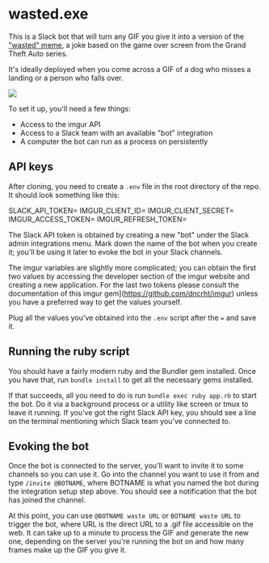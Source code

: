 # wasted.exe

This is a Slack bot that will turn any GIF you give it into
a version of the ["wasted" meme](http://knowyourmeme.com/memes/wasted),
a joke based on the game over screen from the Grand Theft Auto series.

It's ideally deployed when you come across a GIF of a dog who misses a
landing or a person who falls over.

![](http://i.imgur.com/Jgicp9c.gif)

To set it up, you'll need a few things:

* Access to the imgur API
* Access to a Slack team with an available "bot" integration
* A computer the bot can run as a process on persistently

## API keys

After cloning, you need to create a `.env` file in the root directory of the repo. It should look something like this:

SLACK_API_TOKEN=
IMGUR_CLIENT_ID=
IMGUR_CLIENT_SECRET=
IMGUR_ACCESS_TOKEN=
IMGUR_REFRESH_TOKEN=

The Slack API token is obtained by creating a new "bot" under the Slack admin integrations menu. Mark down the name of the bot when you create it; you'll be using it later to evoke the bot in your Slack channels.

The imgur variables are slightly more complicated; you can obtain the first two values by accessing the developer section of the imgur website and creating a new application. For the last two tokens please consult the documentation of this imgur gem](https://github.com/dncrht/imgur) unless you have a preferred way to get the values yourself.

Plug all the values you've obtained into the `.env` script after the `=` and save it.

## Running the ruby script

You should have a fairly modern ruby and the Bundler gem installed. Once you have that, run `bundle install` to get all the necessary gems installed.

If that succeeds, all you need to do is run `bundle exec ruby app.rb` to start the bot. Do it via a background process or a utility like screen or tmux to leave it running. If you've got the right Slack API key, you should see a line on the terminal mentioning which Slack team you've connected to.

## Evoking the bot

Once the bot is connected to the server, you'll want to invite it to some channels so you can use it. Go into the channel you want to use it from and type `/invite @BOTNAME`, where BOTNAME is what you named the bot during the integration setup step above. You should see a notification that the bot has joined the channel.

At this point, you can use `@BOTNAME waste URL` or `BOTNAME waste URL` to trigger the bot, where URL is the direct URL to a .gif file accessible on the web. It can take up to a minute to process the GIF and generate the new one, depending on the server you're running the bot on and how many frames make up the GIF you give it.


